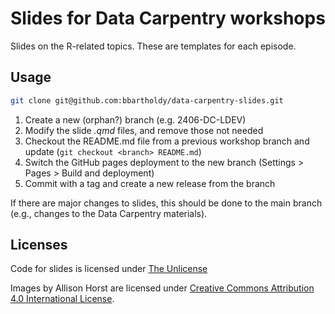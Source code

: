# Slides for Data Carpentry workshops

Slides on the R-related topics. These are templates for each episode.

## Usage

```sh
git clone git@github.com:bbartholdy/data-carpentry-slides.git
```

1. Create a new (orphan?) branch (e.g. 2406-DC-LDEV)
2. Modify the slide *.qmd* files, and remove those not needed
3. Checkout the README.md file from a previous workshop branch and update (`git checkout <branch> README.md`)
4. Switch the GitHub pages deployment to the new branch (Settings > Pages > Build and deployment)
5. Commit with a tag and create a new release from the branch

If there are major changes to slides, this should be done to the main
branch (e.g., changes to the Data Carpentry materials).

## Licenses

Code for slides is licensed under [The Unlicense](LICENSE)

Images by Allison Horst are licensed under [Creative Commons Attribution 4.0 International License](https://creativecommons.org/licenses/by/4.0/legalcode.en).
